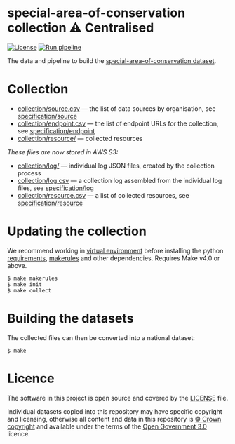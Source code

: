 # special-area-of-conservation collection ⚠️ Centralised

[![License](https://img.shields.io/github/license/mashape/apistatus.svg)](https://github.com/digital-land/special-area-of-conservation/blob/main/LICENSE)
[![Run pipeline](https://github.com/digital-land/special-area-of-conservation-collection/actions/workflows/run.yml/badge.svg)](https://github.com/digital-land/special-area-of-conservation-collection/actions/workflows/run.yml)

The data and pipeline to build the [special-area-of-conservation dataset](https://www.digital-land.info/dataset/special-area-of-conservation).

# Collection

* [collection/source.csv](collection/source.csv) — the list of data sources by organisation, see [specification/source](https://digital-land.github.io/specification/schema/source/)
* [collection/endpoint.csv](collection/endpoint.csv) — the list of endpoint URLs for the collection, see [specification/endpoint](https://digital-land.github.io/specification/schema/endpoint)
* [collection/resource/](collection/resource/) — collected resources

*These files are now stored in AWS S3:*

* [collection/log/](https://files.planning.data.gov.uk/special-area-of-conservation-collection/collection/log/) — individual log JSON files, created by the collection process
* [collection/log.csv](https://files.planning.data.gov.uk/special-area-of-conservation-collection/collection/log.csv) — a collection log assembled from the individual log files, see [specification/log](https://files.planning.data.gov.uk/special-area-of-conservation-collection/https://digital-land.github.io/specification/schema/log)
* [collection/resource.csv](https://files.planning.data.gov.uk/special-area-of-conservation-collection/collection/resource.csv) — a list of collected resources, see [specification/resource](https://files.planning.data.gov.uk/special-area-of-conservation-collection/https://digital-land.github.io/specification/schema/resource)

# Updating the collection

We recommend working in [virtual environment](http://docs.python-guide.org/en/latest/dev/virtualenvs/) before installing the python [requirements](requirements.txt), [makerules](https://github.com/digital-land/makerules) and other dependencies. Requires Make v4.0 or above.

    $ make makerules
    $ make init
    $ make collect

# Building the datasets

The collected files can then be converted into a national dataset:

    $ make

# Licence

The software in this project is open source and covered by the [LICENSE](LICENSE) file.

Individual datasets copied into this repository may have specific copyright and licensing, otherwise all content and data in this repository is
[© Crown copyright](http://www.nationalarchives.gov.uk/information-management/re-using-public-sector-information/copyright-and-re-use/crown-copyright/)
and available under the terms of the [Open Government 3.0](https://www.nationalarchives.gov.uk/doc/open-government-licence/version/3/) licence.

